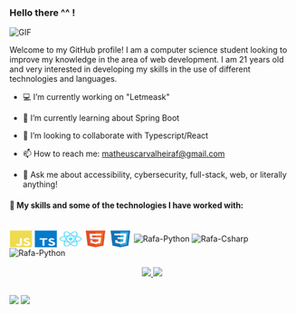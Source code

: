 ### Hello there ^^ !


<img width="400" alt="GIF" src="https://c.tenor.com/z4Pjus3zEcsAAAAd/dad-coraline.gif" />


Welcome to my GitHub profile! I am a computer science student looking to improve my knowledge in the area of web development. I am 21 years old and very interested in developing my skills in the use of different technologies and languages. 

- 💻 I’m currently working on "Letmeask"
- 🌱 I’m currently learning about Spring Boot
- 👔 I’m looking to collaborate with Typescript/React
- 📫 How to reach me: matheuscarvalheiraf@gmail.com

- :speech_balloon: Ask me about accessibility, cybersecurity, full-stack, web, or literally anything!

####  📜 My skills and some of the technologies I have worked with:

<div style="display: inline_block"><br>
  <img align="center" alt="Rafa-Js" height="30" width="40" src="https://raw.githubusercontent.com/devicons/devicon/master/icons/javascript/javascript-plain.svg">
  <img align="center" alt="Rafa-Ts" height="30" width="40" src="https://raw.githubusercontent.com/devicons/devicon/master/icons/typescript/typescript-plain.svg">
  <img align="center" alt="Rafa-React" height="30" width="40" src="https://raw.githubusercontent.com/devicons/devicon/master/icons/react/react-original.svg">
  <img align="center" alt="Rafa-HTML" height="30" width="40" src="https://raw.githubusercontent.com/devicons/devicon/master/icons/html5/html5-original.svg">
  <img align="center" alt="Rafa-CSS" height="30" width="40" src="https://raw.githubusercontent.com/devicons/devicon/master/icons/css3/css3-original.svg">
  <img align="center" alt="Rafa-Python" height="30" width="40" src="https://cdn.jsdelivr.net/gh/devicons/devicon/icons/bootstrap/bootstrap-original.svg">
  <img align="center" alt="Rafa-Csharp" height="30" width="40" src="https://cdn.jsdelivr.net/gh/devicons/devicon/icons/mongodb/mongodb-original.svg">
  <img align="center" alt="Rafa-Python" height="30" width="40" src="https://cdn.jsdelivr.net/gh/devicons/devicon/icons/spring/spring-original.svg">

</div>

<br/>
<div align="center">
  <a href="https://github.com/matheuscarvalheira">
  <img height="175em" src="https://github-readme-stats.vercel.app/api?username=matheuscarvalheira&show_icons=true&theme=radical&include_all_commits=true&count_private=true"/>
  <img height="175em" src="https://github-readme-stats.vercel.app/api/top-langs/?username=matheuscarvalheira&layout=compact&langs_count=7&theme=radical"/>
</div>

##
<div>
 <a href="https://www.linkedin.com/in/matheus-carvalheira-92b0551aa/" target="_blank"><img src="https://img.shields.io/badge/-LinkedIn-%230077B5?style=for-the-badge&logo=linkedin&logoColor=white" target="_blank"></a> 
  <a href = "mailto:matheuscarvalheiraf@gmail.com"><img src="https://img.shields.io/badge/-Gmail-%23333?style=for-the-badge&logo=gmail&logoColor=white" target="_blank"></a>
  
</div>
